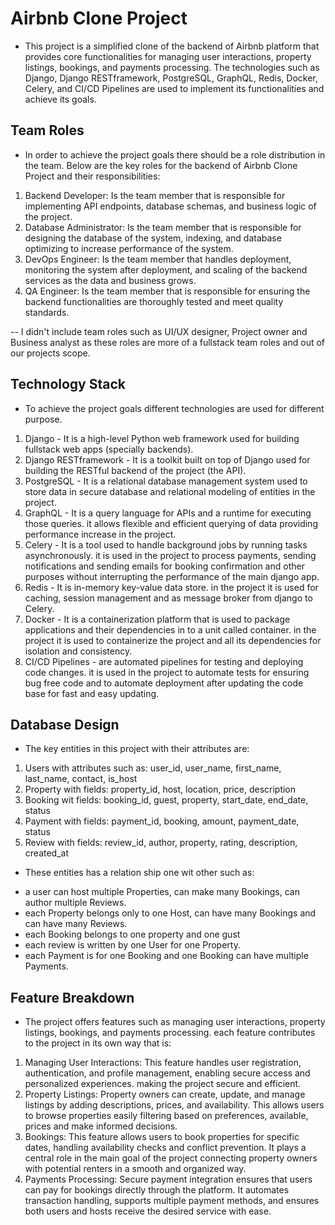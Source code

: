 # Airbnb Clone Project

- This project is a simplified clone of the backend of Airbnb platform that provides core functionalities for managing user interactions, property listings, bookings, and payments processing. The technologies such as Django, Django RESTframework, PostgreSQL, GraphQL, Redis, Docker, Celery, and CI/CD Pipelines are used to implement its functionalities and achieve its goals.

## Team Roles

- In order to achieve the project goals there should be a role distribution in the team. Below are the key roles for the backend of Airbnb Clone Project and their responsibilities:

1. Backend Developer: Is the team member that is responsible for implementing API endpoints, database schemas, and business logic of the project.
2. Database Administrator: Is the team member that is responsible for designing the database of the system, indexing, and database optimizing to increase performance of the system.
3. DevOps Engineer: Is the team member that handles deployment, monitoring the system after deployment, and scaling of the backend services as the data and business grows.
4. QA Engineer: Is the team member that is responsible for ensuring the backend functionalities are thoroughly tested and meet quality standards.

-- I didn't include team roles such as UI/UX designer, Project owner and Business analyst as these roles are more of a fullstack team roles and out of our projects scope.

## Technology Stack

- To achieve the project goals different technologies are used for different purpose.

1. Django - It is a high-level Python web framework used for building fullstack web apps (specially backends).
2. Django RESTframework - It is a toolkit built on top of Django used for building the RESTful backend of the project (the API).
3. PostgreSQL - It is a relational database management system used to store data in secure database and relational modeling of entities in the project.
4. GraphQL - It is a query language for APIs and a runtime for executing those queries. it allows flexible and efficient querying of data providing performance increase in the project.
5. Celery - It is a tool used to handle background jobs by running tasks asynchronously. it is used in the project to process payments, sending notifications and sending emails for booking confirmation and other purposes without interrupting the performance of the main django app.
6. Redis - It is in-memory key-value data store. in the project it is used for caching, session management and as message broker from django to Celery.
7. Docker - It is a containerization platform that is used to package applications and their dependencies in to a unit called container. in the project it is used to containerize the project and all its dependencies for isolation and consistency.
8. CI/CD Pipelines - are automated pipelines for testing and deploying code changes. it is used in the project to automate tests for ensuring bug free code and to automate deployment after updating the code base for fast and easy updating.


## Database Design

- The key entities in this project with their attributes are:
1. Users with attributes such as: user_id, user_name, first_name, last_name, contact, is_host
2. Property with fields: property_id, host, location, price, description
3. Booking wit fields: booking_id, guest, property, start_date, end_date, status
4. Payment with fields: payment_id, booking, amount, payment_date, status
5. Review with fields: review_id, author, property, rating, description, created_at

- These entities has a relation ship one wit other such as:
* a user can host multiple Properties, can make many Bookings, can author multiple Reviews.
* each Property belongs only to one Host, can have many Bookings and can have many Reviews.
* each Booking belongs to one property and one gust
* each review is written by one User for one Property.
* each Payment is for one Booking and one Booking can have multiple Payments.

##  Feature Breakdown

- The project offers features such as managing user interactions, property listings, bookings, and payments processing. each feature contributes to the project in its own way that is:
1. Managing User Interactions: This feature handles user registration, authentication, and profile management, enabling secure access and personalized experiences. making the project secure and efficient.
2. Property Listings: Property owners can create, update, and manage listings by adding descriptions, prices, and availability. This allows users to browse properties easily filtering based on preferences,  available, prices and make informed decisions.
3. Bookings: This feature allows users to book properties for specific dates, handling availability checks and conflict prevention. It plays a central role in the main goal of the project connecting property owners with potential renters in a smooth and organized way.
4. Payments Processing: Secure payment integration ensures that users can pay for bookings directly through the platform. It automates transaction handling, supports multiple payment methods, and ensures both users and hosts receive the desired service with ease. 